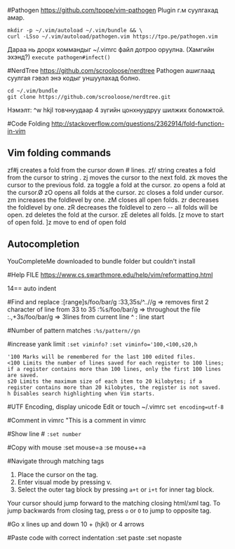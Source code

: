#Pathogen
https://github.com/tpope/vim-pathogen
Plugin г.м суулгахад амар.
```
mkdir -p ~/.vim/autoload ~/.vim/bundle && \
curl -LSso ~/.vim/autoload/pathogen.vim https://tpo.pe/pathogen.vim
```
Дараа нь доорх коммандыг ~/.vimrc файл дотроо оруулна. (Хамгийн эхэнд?)
`execute pathogen#infect()`

#NerdTree
https://github.com/scrooloose/nerdtree
Pathogen ашиглаад суулгая гэвэл энэ кодыг уншуулахад болно.
```
cd ~/.vim/bundle
git clone https://github.com/scrooloose/nerdtree.git
```

Нэмэлт:
^w hkjl товчнуудаар 4 зүгийн цонхнуудруу шилжих боломжтой.

#Code Folding
http://stackoverflow.com/questions/2362914/fold-function-in-vim

Vim folding commands
---------------------------------
> 
zf#j creates a fold from the cursor down # lines.
zf/ string creates a fold from the cursor to string .
zj moves the cursor to the next fold.
zk moves the cursor to the previous fold.
za toggle a fold at the cursor.
zo opens a fold at the cursor.Ø
zO opens all folds at the cursor.
zc closes a fold under cursor. 
zm increases the foldlevel by one.
zM closes all open folds.
zr decreases the foldlevel by one.
zR decreases the foldlevel to zero -- all folds will be open.
zd deletes the fold at the cursor.
zE deletes all folds.
[z move to start of open fold.
]z move to end of open fold

Autocompletion
----
YouCompleteMe
downloaded to bundle folder but couldn't install

#Help FILE
https://www.cs.swarthmore.edu/help/vim/reformatting.html

14== auto indent

#Find and replace
:[range]s/foo/bar/g
:33,35s/^..//g => removes first 2 character of line from 33 to 35
:%s/foo/bar/g => throughout the file
:.,+3s/foo/bar/g => 3lines from current line
^ : line start

#Number of pattern matches
`:%s/pattern//gn`

#increase yank limit
`:set viminfo?`
`:set viminfo='100,<100,s20,h`

	'100 Marks will be remembered for the last 100 edited files.
	<100 Limits the number of lines saved for each register to 100 lines; if a register contains more than 100 lines, only the first 100 lines are saved.
	s20 Limits the maximum size of each item to 20 kilobytes; if a register contains more than 20 kilobytes, the register is not saved.
	h Disables search highlighting when Vim starts.

#UTF Encoding, display unicode
Edit or touch ~/.vimrc
`set encoding=utf-8`

#Comment in vimrc
"This is a comment in vimrc

#Show line #
`:set number`

#Copy with mouse
:set mouse=a
:se mouse+=a

#Navigate through matching tags
1) Place the cursor on the tag.
2) Enter visual mode by pressing v.
3) Select the outer tag block by pressing `a+t` or `i+t` for inner tag block.

Your cursor should jump forward to the matching closing html/xml tag. To jump backwards from closing tag, press `o` or `O` to jump to opposite tag.

#Go x lines up and down
10 + (hjkl) or 4 arrows

#Paste code with correct indentation
:set paste
:set nopaste
